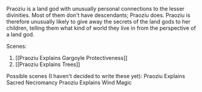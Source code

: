 Praoziu is a land god with unusually personal connections to the lesser divinities.  Most of them don't have descendants; Praoziu does.  Praoziu is therefore unusually likely to give away the secrets of the land gods to her children, telling them what kind of world they live in from the perspective of a land god.

Scenes:
1.  [[Praoziu Explains Gargoyle Protectiveness]]
2.  [[Praoziu Explains Trees]]

Possible scenes (I haven't decided to write these yet):
Praoziu Explains Sacred Necromancy
Praoziu Explains Wind Magic